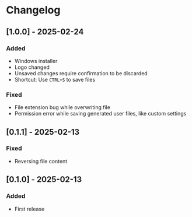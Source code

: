 # Changelog

## [1.0.0] - 2025-02-24
### Added
- Windows installer
- Logo changed
- Unsaved changes require confirmation to be discarded
- Shortcut: Use `CTRL+S` to save files

### Fixed
- File extension bug while overwriting file
- Permission error while saving generated user files, like custom settings

## [0.1.1] - 2025-02-13
### Fixed
- Reversing file content

## [0.1.0] - 2025-02-13
### Added
- First release